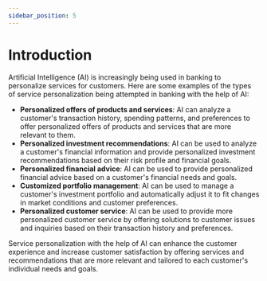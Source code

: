 ```yaml
---
sidebar_position: 5
---
```


# Introduction

Artificial Intelligence (AI) is increasingly being used in banking to personalize services for customers. Here are some examples of the types of service personalization being attempted in banking with the help of AI:

* **Personalized offers of products and services**: AI can analyze a customer's transaction history, spending patterns, and preferences to offer personalized offers of products and services that are more relevant to them.
* **Personalized investment recommendations**: AI can be used to analyze a customer's financial information and provide personalized investment recommendations based on their risk profile and financial goals.
* **Personalized financial advice**: AI can be used to provide personalized financial advice based on a customer's financial needs and goals.
* **Customized portfolio management**: AI can be used to manage a customer's investment portfolio and automatically adjust it to fit changes in market conditions and customer preferences.
* **Personalized customer service**: AI can be used to provide more personalized customer service by offering solutions to customer issues and inquiries based on their transaction history and preferences.

Service personalization with the help of AI can enhance the customer experience and increase customer satisfaction by offering services and recommendations that are more relevant and tailored to each customer's individual needs and goals.

